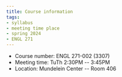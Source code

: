 ```yaml
---
title: Course information
tags:
- syllabus
- meeting time place
- spring 2024
- ENGL 271
---
```

- Course number: ENGL 271-002 (3307)
- Meeting time: TuTh 2:30PM -- 3:45PM
- Location: Mundelein Center -- Room 406
